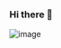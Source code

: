 ### Hi there 👋

![image](https://github.com/JulianaAigueira/JulianaAigueira/assets/121833579/820ed14f-7714-486e-bf1d-263ff8a7c950)






<!--
**JulianaAigueira/JulianaAigueira** is a ✨ _special_ ✨ repository because its `README.md` (this file) appears on your GitHub profile.

Here are some ideas to get you started:

- 🔭 I’m currently working on ...
- 🌱 I’m currently learning ...
- 👯 I’m looking to collaborate on ...
- 🤔 I’m looking for help with ...
- 💬 Ask me about ...
- 📫 How to reach me: ...
- 😄 Pronouns: ...
- ⚡ Fun fact: ...
-->
